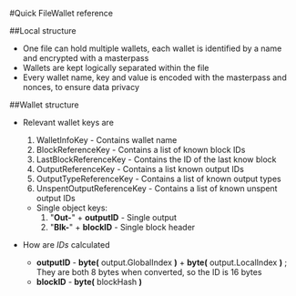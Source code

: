 #Quick FileWallet reference

##Local structure
* One file can hold multiple wallets, each wallet is identified by a name and encrypted with a masterpass
* Wallets are kept logically separated within the file
* Every wallet name, key and value is encoded with the masterpass and nonces, to ensure data privacy

##Wallet structure
* Relevant wallet keys are
    1. WalletInfoKey - Contains wallet name
    2. BlockReferenceKey - Contains a list of known block IDs 
    3. LastBlockReferenceKey - Contains the ID of the last know block
    4. OutputReferenceKey - Contains a list known output IDs
    5. OutputTypeReferenceKey - Contains a list of known output types
    6. UnspentOutputReferenceKey - Contains a list of known unspent output IDs

    * Single object keys:
        1. "**Out-**" + **outputID** - Single output
        2. "**Blk-**" + **blockID**  - Single block header

* How are _IDs_ calculated
    * **outputID** - **byte(** output.GlobalIndex **)** + **byte(** output.LocalIndex **)** ; They are both 8 bytes when converted, so the ID                    is 16 bytes
    * **blockID**  - **byte(** blockHash **)**